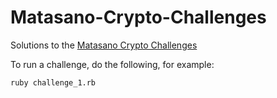 # Matasano-Crypto-Challenges

Solutions to the [Matasano Crypto Challenges](http://cryptopals.com/)

To run a challenge, do the following, for example:

```
ruby challenge_1.rb
```
